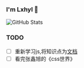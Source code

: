 ### I'm Lxhyl 👋

![GitHub Stats](https://github-readme-stats.vercel.app/api?username=lxhyl&show_icons=true&title_color=2e2e2e&hide=[%22issues%22])


### TODO
- [ ] 重新学习js,将知识点为[文档](https://lxhyl.cn)
- [ ] 看完张鑫旭的《css世界》
